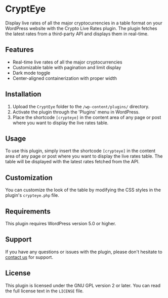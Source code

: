 # CryptEye

Display live rates of all the major cryptocurrencies in a table format on your WordPress website with the Crypto Live Rates plugin. The plugin fetches the latest rates from a third-party API and displays them in real-time.

## Features

- Real-time live rates of all the major cryptocurrencies
- Customizable table with pagination and limit display
- Dark mode toggle
- Center-aligned containerization with proper width

## Installation

1. Upload the `CryptEye` folder to the `/wp-content/plugins/` directory.
2. Activate the plugin through the 'Plugins' menu in WordPress.
3. Place the shortcode `[crypteye]` in the content area of any page or post where you want to display the live rates table.

## Usage

To use this plugin, simply insert the shortcode `[crypteye]` in the content area of any page or post where you want to display the live rates table. The table will be displayed with the latest rates fetched from the API.

## Customization

You can customize the look of the table by modifying the CSS styles in the plugin's `crypteye.php` file.

## Requirements

This plugin requires WordPress version 5.0 or higher.

## Support

If you have any questions or issues with the plugin, please don't hesitate to [contact us](mailto:rushilshah0402@gmail.com) for support.

## License

This plugin is licensed under the GNU GPL version 2 or later. You can read the full license text in the `LICENSE` file.

